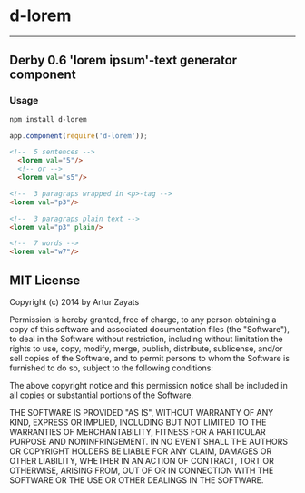 # d-lorem
---

## Derby 0.6 'lorem ipsum'-text generator component

### Usage

```bash
npm install d-lorem
```

```js
app.component(require('d-lorem'));
```

```html
<!--  5 sentences -->
  <lorem val="5"/>
  <!-- or -->
  <lorem val="s5"/>

<!--  3 paragraps wrapped in <p>-tag -->
<lorem val="p3"/>

<!--  3 paragraps plain text -->
<lorem val="p3" plain/>

<!--  7 words -->
<lorem val="w7"/>
```

## MIT License
Copyright (c) 2014 by Artur Zayats

Permission is hereby granted, free of charge, to any person obtaining a copy
of this software and associated documentation files (the "Software"), to deal
in the Software without restriction, including without limitation the rights
to use, copy, modify, merge, publish, distribute, sublicense, and/or sell
copies of the Software, and to permit persons to whom the Software is
furnished to do so, subject to the following conditions:

The above copyright notice and this permission notice shall be included in
all copies or substantial portions of the Software.

THE SOFTWARE IS PROVIDED "AS IS", WITHOUT WARRANTY OF ANY KIND, EXPRESS OR
IMPLIED, INCLUDING BUT NOT LIMITED TO THE WARRANTIES OF MERCHANTABILITY,
FITNESS FOR A PARTICULAR PURPOSE AND NONINFRINGEMENT. IN NO EVENT SHALL THE
AUTHORS OR COPYRIGHT HOLDERS BE LIABLE FOR ANY CLAIM, DAMAGES OR OTHER
LIABILITY, WHETHER IN AN ACTION OF CONTRACT, TORT OR OTHERWISE, ARISING FROM,
OUT OF OR IN CONNECTION WITH THE SOFTWARE OR THE USE OR OTHER DEALINGS IN
THE SOFTWARE.
